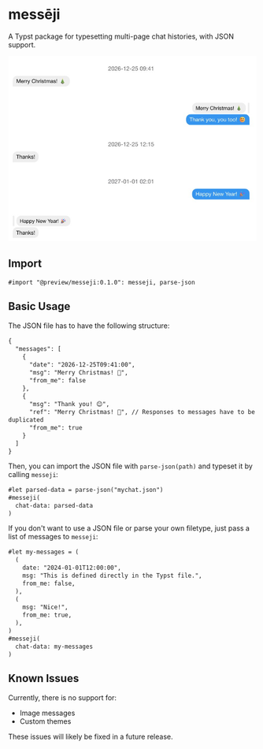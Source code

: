 # messēji

A Typst package for typesetting multi-page chat histories, with JSON support.

![Example Chat](examples/example.jpg)

## Import

```typst
#import "@preview/messeji:0.1.0": messeji, parse-json
```

## Basic Usage

The JSON file has to have the following structure:

```json5
{
  "messages": [
    {
      "date": "2026-12-25T09:41:00",
      "msg": "Merry Christmas! 🎄",
      "from_me": false
    },
    {
      "msg": "Thank you! 😊",
      "ref": "Merry Christmas! 🎄", // Responses to messages have to be duplicated
      "from_me": true
    }
  ]
}
```

Then, you can import the JSON file with `parse-json(path)` and typeset it by calling `messeji`:

```typst
#let parsed-data = parse-json("mychat.json")
#messeji(
  chat-data: parsed-data
)
```

If you don't want to use a JSON file or parse your own filetype, just pass a
list of messages to `messeji`:

```typst
#let my-messages = (
  (
    date: "2024-01-01T12:00:00",
    msg: "This is defined directly in the Typst file.",
    from_me: false,
  ),
  (
    msg: "Nice!",
    from_me: true,
  ),
)
#messeji(
  chat-data: my-messages
)
```

## Known Issues

Currently, there is no support for:

- Image messages
- Custom themes

These issues will likely be fixed in a future release.
